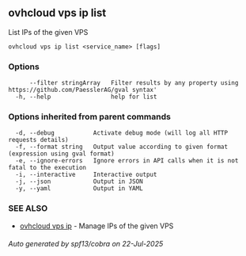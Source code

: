 ## ovhcloud vps ip list

List IPs of the given VPS

```
ovhcloud vps ip list <service_name> [flags]
```

### Options

```
      --filter stringArray   Filter results by any property using https://github.com/PaesslerAG/gval syntax'
  -h, --help                 help for list
```

### Options inherited from parent commands

```
  -d, --debug           Activate debug mode (will log all HTTP requests details)
  -f, --format string   Output value according to given format (expression using gval format)
  -e, --ignore-errors   Ignore errors in API calls when it is not fatal to the execution
  -i, --interactive     Interactive output
  -j, --json            Output in JSON
  -y, --yaml            Output in YAML
```

### SEE ALSO

* [ovhcloud vps ip](ovhcloud_vps_ip.md)	 - Manage IPs of the given VPS

###### Auto generated by spf13/cobra on 22-Jul-2025
